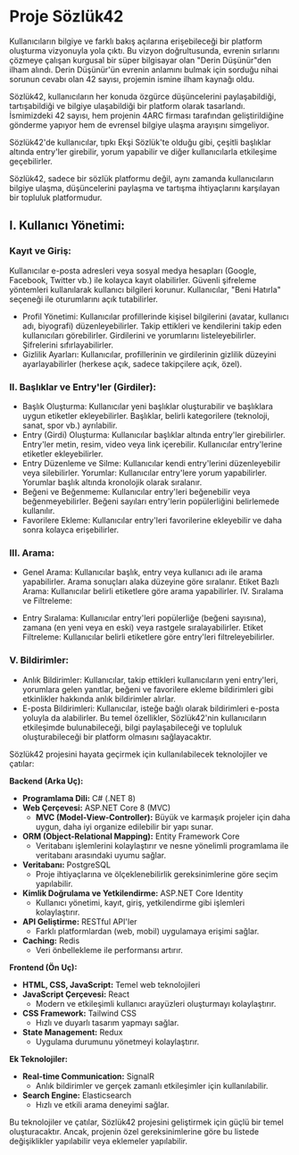 # Proje Sözlük42

Kullanıcıların bilgiye ve farklı bakış açılarına erişebileceği bir platform oluşturma vizyonuyla yola çıktı. Bu vizyon doğrultusunda, evrenin sırlarını çözmeye çalışan kurgusal bir süper bilgisayar olan "Derin Düşünür"den ilham alındı. Derin Düşünür'ün evrenin anlamını bulmak için sorduğu nihai sorunun cevabı olan 42 sayısı, projemin ismine ilham kaynağı oldu.

Sözlük42, kullanıcıların her konuda özgürce düşüncelerini paylaşabildiği, tartışabildiği ve bilgiye ulaşabildiği bir platform olarak tasarlandı. İsmimizdeki 42 sayısı, hem projenin 4ARC firması tarafından geliştirildiğine gönderme yapıyor hem de evrensel bilgiye ulaşma arayışını simgeliyor.

Sözlük42'de kullanıcılar, tıpkı Ekşi Sözlük'te olduğu gibi, çeşitli başlıklar altında entry'ler girebilir, yorum yapabilir ve diğer kullanıcılarla etkileşime geçebilirler.

Sözlük42, sadece bir sözlük platformu değil, aynı zamanda kullanıcıların bilgiye ulaşma, düşüncelerini paylaşma ve tartışma ihtiyaçlarını karşılayan bir topluluk platformudur.

## I. Kullanıcı Yönetimi:

### Kayıt ve Giriş:
Kullanıcılar e-posta adresleri veya sosyal medya hesapları (Google, Facebook, Twitter vb.) ile kolayca kayıt olabilirler.
Güvenli şifreleme yöntemleri kullanılarak kullanıcı bilgileri korunur.
Kullanıcılar, "Beni Hatırla" seçeneği ile oturumlarını açık tutabilirler.
- Profil Yönetimi:
Kullanıcılar profillerinde kişisel bilgilerini (avatar, kullanıcı adı, biyografi) düzenleyebilirler.
Takip ettikleri ve kendilerini takip eden kullanıcıları görebilirler.
Girdilerini ve yorumlarını listeleyebilirler.
Şifrelerini sıfırlayabilirler.
- Gizlilik Ayarları:
Kullanıcılar, profillerinin ve girdilerinin gizlilik düzeyini ayarlayabilirler (herkese açık, sadece takipçilere açık, özel).

### II. Başlıklar ve Entry'ler (Girdiler):

- Başlık Oluşturma:
Kullanıcılar yeni başlıklar oluşturabilir ve başlıklara uygun etiketler ekleyebilirler.
Başlıklar, belirli kategorilere (teknoloji, sanat, spor vb.) ayrılabilir.
- Entry (Girdi) Oluşturma:
Kullanıcılar başlıklar altında entry'ler girebilirler.
Entry'ler metin, resim, video veya link içerebilir.
Kullanıcılar entry'lerine etiketler ekleyebilirler.
- Entry Düzenleme ve Silme:
Kullanıcılar kendi entry'lerini düzenleyebilir veya silebilirler.
Yorumlar:
Kullanıcılar entry'lere yorum yapabilirler.
Yorumlar başlık altında kronolojik olarak sıralanır.
- Beğeni ve Beğenmeme:
Kullanıcılar entry'leri beğenebilir veya beğenmeyebilirler.
Beğeni sayıları entry'lerin popülerliğini belirlemede kullanılır.
- Favorilere Ekleme:
Kullanıcılar entry'leri favorilerine ekleyebilir ve daha sonra kolayca erişebilirler.

### III. Arama:

- Genel Arama:
Kullanıcılar başlık, entry veya kullanıcı adı ile arama yapabilirler.
Arama sonuçları alaka düzeyine göre sıralanır.
Etiket Bazlı Arama:
Kullanıcılar belirli etiketlere göre arama yapabilirler.
IV. Sıralama ve Filtreleme:

- Entry Sıralama:
Kullanıcılar entry'leri popülerliğe (beğeni sayısına), zamana (en yeni veya en eski) veya rastgele sıralayabilirler.
Etiket Filtreleme:
Kullanıcılar belirli etiketlere göre entry'leri filtreleyebilirler.

### V. Bildirimler:

- Anlık Bildirimler:
Kullanıcılar, takip ettikleri kullanıcıların yeni entry'leri, yorumlara gelen yanıtlar, beğeni ve favorilere ekleme bildirimleri gibi etkinlikler hakkında anlık bildirimler alırlar.
- E-posta Bildirimleri:
Kullanıcılar, isteğe bağlı olarak bildirimleri e-posta yoluyla da alabilirler.
Bu temel özellikler, Sözlük42'nin kullanıcıların etkileşimde bulunabileceği, bilgi paylaşabileceği ve topluluk oluşturabileceği bir platform olmasını sağlayacaktır.

Sözlük42 projesini hayata geçirmek için kullanılabilecek teknolojiler ve çatılar:

**Backend (Arka Uç):**

*   **Programlama Dili:** C# (.NET 8)
*   **Web Çerçevesi:** ASP.NET Core 8 (MVC)
    *   **MVC (Model-View-Controller):** Büyük ve karmaşık projeler için daha uygun, daha iyi organize edilebilir bir yapı sunar.
*   **ORM (Object-Relational Mapping):** Entity Framework Core
    *   Veritabanı işlemlerini kolaylaştırır ve nesne yönelimli programlama ile veritabanı arasındaki uyumu sağlar.
*   **Veritabanı:** PostgreSQL
    *   Proje ihtiyaçlarına ve ölçeklenebilirlik gereksinimlerine göre seçim yapılabilir.
*   **Kimlik Doğrulama ve Yetkilendirme:** ASP.NET Core Identity
    *   Kullanıcı yönetimi, kayıt, giriş, yetkilendirme gibi işlemleri kolaylaştırır.
*   **API Geliştirme:** RESTful API'ler
    *   Farklı platformlardan (web, mobil) uygulamaya erişimi sağlar.
*   **Caching:** Redis
    *   Veri önbellekleme ile performansı artırır.

**Frontend (Ön Uç):**

*   **HTML, CSS, JavaScript:** Temel web teknolojileri
*   **JavaScript Çerçevesi:** React
    *   Modern ve etkileşimli kullanıcı arayüzleri oluşturmayı kolaylaştırır.
*   **CSS Framework:** Tailwind CSS
    *   Hızlı ve duyarlı tasarım yapmayı sağlar.
*   **State Management:** Redux
    *   Uygulama durumunu yönetmeyi kolaylaştırır.

**Ek Teknolojiler:**

*   **Real-time Communication:** SignalR
    *   Anlık bildirimler ve gerçek zamanlı etkileşimler için kullanılabilir.
*   **Search Engine:** Elasticsearch
    *   Hızlı ve etkili arama deneyimi sağlar.

Bu teknolojiler ve çatılar, Sözlük42 projesini geliştirmek için güçlü bir temel oluşturacaktır. Ancak, projenin özel gereksinimlerine göre bu listede değişiklikler yapılabilir veya eklemeler yapılabilir.
